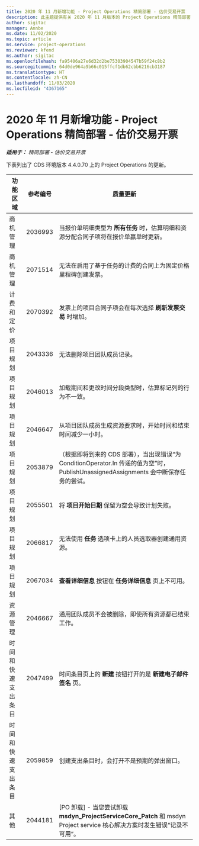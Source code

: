 ```yaml
---
title: 2020 年 11 月新增功能 - Project Operations 精简部署 - 估价交易开票
description: 此主题提供有关 2020 年 11 月版本的 Project Operations 精简部署 - 估价交易开票中推出的质量更新的信息。
author: sigitac
manager: Annbe
ms.date: 11/02/2020
ms.topic: article
ms.service: project-operations
ms.reviewer: kfend
ms.author: sigitac
ms.openlocfilehash: fa95406a27e6d32d2be75303904547b59f24c8b2
ms.sourcegitcommit: 64d0de964a9b66c015ffcf1db62cbb6216cb3187
ms.translationtype: HT
ms.contentlocale: zh-CN
ms.lasthandoff: 11/03/2020
ms.locfileid: "4367165"
---
```

# <a name="whats-new-november-2020---project-operations-lite-deployment---deal-to-proforma-invoicing"></a>2020 年 11 月新增功能 - Project Operations 精简部署 - 估价交易开票

_**适用于：** 精简部署 - 估价交易开票_

下表列出了 CDS 环境版本 4.4.0.70 上的 Project Operations 的更新。

| 功能区域                 | 参考编号 | 质量更新                                                                                                                                                                    |
|------------------------------|------------------|-----------------------------------------------------------------------------------------------------------------------------------------------------------------------------------|
|   商机管理       | 2036993          | 当报价单明细类型为 **所有任务** 时，估算明细和资源分配合同子项将在报价单赢单时更新。                                                 |
|   商机管理       | 2071514          | 无法在启用了基于任务的计费的合同上为固定价格里程碑创建发票。                                                                          |
| 计费和定价          | 2070392          | 发票上的项目合同子项会在每次选择 **刷新发票交易** 时增加。                                                                       |
| 项目规划             | 2043336          | 无法删除项目团队成员记录。                                                                                                                                    |
| 项目规划             | 2046013          | 加载期间和更改时间分段类型时，估算标记列的行为不一致。                                                                                   |
| 项目规划             | 2046647          | 从项目团队成员生成资源要求时，开始时间和结束时间减少一小时。                                                                      |
| 项目规划             | 2053879          | （根据即将到来的 CDS 部署），当出现错误“为 ConditionOperator.In 传递的值为空”时，PublishUnassignedAssignments 会中断保存任务的尝试。 |
| 项目规划             | 2055501          | 将 **项目开始日期** 保留为空会导致计划失败。                                                                                                      |
| 项目规划             | 2066817          | 无法使用 **任务** 选项卡上的人员选取器创建通用资源。                                                                                               |
| 项目规划             | 2067034          | **查看详细信息** 按钮在 **任务详细信息** 页上不可用。                                                                                                         |
| 资源管理          | 2046667          | 通用团队成员不会被删除，即使所有资源都已结束工作。                                                                                                     |
| 时间和快速支出条目 | 2047499          | 时间条目页上的 **新建** 按钮打开的是 **新建电子邮件签名** 页。                                                                                               |
| 时间和快速支出条目 | 2059859          | 创建支出条目时，会打开不是预期的弹出窗口。                                                                                                                         |
| 其他                        | 2044181          | [PO 卸载] - 当您尝试卸载 **msdyn_ProjectServiceCore_Patch** 和 msdyn Project service 核心解决方案时发生错误“记录不可用”。        |
